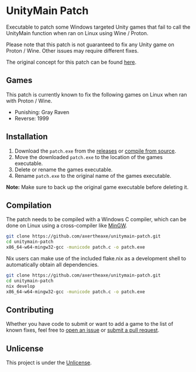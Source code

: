 # UnityMain Patch

Executable to patch some Windows targeted Unity games that fail to call the UnityMain function when ran on Linux using Wine / Proton.

Please note that this patch is not guaranteed to fix any Unity game on Proton / Wine. Other issues may require different fixes.

The original concept for this patch can be found [here](https://notabug.org/Krock/dawn/issues/454).

## Games

This patch is currently known to fix the following games on Linux when ran with Proton / Wine.

* Punishing: Gray Raven
* Reverse: 1999

## Installation

1. Download the `patch.exe` from the [releases](https://github.com/axertheaxe/unitymain-patch/releases) or [compile from source](#Compilation).
2. Move the downloaded `patch.exe` to the location of the games executable.
3. Delete or rename the games executable.
4. Rename `patch.exe` to the original name of the games executable.

**Note:** Make sure to back up the original game executable before deleting it.

## Compilation

The patch needs to be compiled with a Windows C compiler, which can be done on Linux using a cross-compiler like [MinGW](https://www.mingw-w64.org).

```sh
git clone https://github.com/axertheaxe/unitymain-patch.git
cd unitymain-patch
x86_64-w64-mingw32-gcc -municode patch.c -o patch.exe
```

Nix users can make use of the included flake.nix as a development shell to automatically obtain all dependencies.

```sh
git clone https://github.com/axertheaxe/unitymain-patch.git
cd unitymain-patch
nix develop
x86_64-w64-mingw32-gcc -municode patch.c -o patch.exe
```

## Contributing

Whether you have code to submit or want to add a game to the list of known fixes, feel free to [open an issue](https://github.com/axertheaxe/unitymain-patch/issues/new)
or [submit a pull request](https://github.com/axertheaxe/unitymain-patch/compare).

## Unlicense

This project is under the [Unlicense](UNLICENSE).
